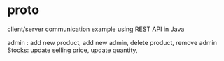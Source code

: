 # proto
client/server communication example using REST API
in Java

admin : add new product, add new admin, delete product, remove admin
Stocks: update selling price, update quantity,
